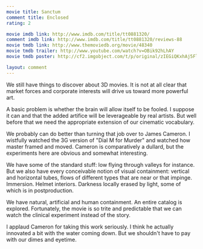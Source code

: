 ```yaml
---
movie title: Sanctum
comment title: Enclosed
rating: 2

movie imdb link: http://www.imdb.com/title/tt0881320/
comment imdb link: http://www.imdb.com/title/tt0881320/reviews-88
movie tmdb link: http://www.themoviedb.org/movie/48340
movie tmdb trailer: http://www.youtube.com/watch?v=OBik92hLhAY
movie tmdb poster: http://cf2.imgobject.com/t/p/original/zIEGiQKxhAj5FlM2xt0hkQX9ZwY.jpg

layout: comment
---
```


We still have things to discover about 3D movies. It is not at all clear that market forces and corporate interests will drive us toward more powerful art. 

A basic problem is whether the brain will allow itself to be fooled. I suppose it can and that the added artifice will be leverageable by real artists. But well before that we need the appropriate extension of our cinematic vocabulary. 

We probably can do better than turning that job over to James Cameron. I wistfully watched the 3G version of "Dial M for Murder" and watched how master framed and moved. Cameron is comparatively a dullard, but the experiments here are obvious and somewhat interesting. 

We have some of the standard stuff: low flying through valleys for instance. But we also have every conceivable notion of visual containment: vertical and horizontal tubes, flows of different types that are near or that impinge. Immersion. Helmet interiors. Darkness locally erased by light, some of which is in postproduction. 

We have natural, artificial and human containment. An entire catalog is explored. Fortunately, the movie is so trite and predictable that we can watch the clinical experiment instead of the story. 

I applaud Cameron for taking this work seriously. I think he actually innovated a bit with the water coming down. But we shouldn't have to pay with our dimes and eyetime.